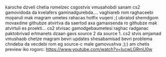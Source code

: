 karoche dzveli chetia romelzec csgostvis vmusahobdi sanam cs2 gamovidoda da kvelafers gaminadgurebda.... vaghiareb rom raghaceebi moparuli mak magram umetes rahacas hotfix vuqeni ;( ubralod shemdgom movaxdine githubze atvirtva da saertod axa gamaxsenda ro githubze mak atvirtuli es proekti... cs2 stvisac gamodgebaumetesi raghac radganac paktobrivad ertmanets dzaan gavs source 2 da source 1. cs2 stvis amjamad vmushaob chetze magram bevri updates shesabamisad bevri problema chndeba da vecdebi rom eg source-c male gamovushva ;);) am chetis preview iko rogorc: https://www.youtube.com/watch?v=IucwLGRmU0w
